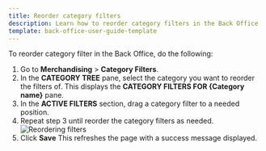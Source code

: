 ```yaml
---
title: Reorder category filters
description: Learn how to reorder category filters in the Back Office
template: back-office-user-guide-template
---
```


To reorder category filter in the Back Office, do the following:

1. Go to **Merchandising** > **Category Filters**.
2. In the **CATEGORY TREE** pane, select the category you want to reorder the filters of.
    This displays the **CATEGORY FILTERS FOR {Category name}** pane.    
3. In the **ACTIVE FILTERS** section, drag a category filter to a needed position.
4. Repeat step 3 until reorder the category filters as needed.
![Reordering filters](https://spryker.s3.eu-central-1.amazonaws.com/docs/User+Guides/Back+Office+User+Guides/Search+and+Filters/Managing+Category+Filters/reordering-filters.gif)
5. Click **Save**
    This refreshes the page with a success message displayed.

